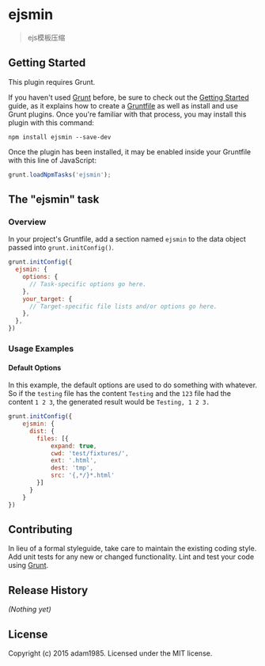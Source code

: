 # ejsmin

> ejs模板压缩

## Getting Started
This plugin requires Grunt.

If you haven't used [Grunt](http://gruntjs.com/) before, be sure to check out the [Getting Started](http://gruntjs.com/getting-started) guide, as it explains how to create a [Gruntfile](http://gruntjs.com/sample-gruntfile) as well as install and use Grunt plugins. Once you're familiar with that process, you may install this plugin with this command:

```shell
npm install ejsmin --save-dev
```

Once the plugin has been installed, it may be enabled inside your Gruntfile with this line of JavaScript:

```js
grunt.loadNpmTasks('ejsmin');
```

## The "ejsmin" task

### Overview
In your project's Gruntfile, add a section named `ejsmin` to the data object passed into `grunt.initConfig()`.

```js
grunt.initConfig({
  ejsmin: {
    options: {
      // Task-specific options go here.
    },
    your_target: {
      // Target-specific file lists and/or options go here.
    },
  },
})
```

### Usage Examples

#### Default Options
In this example, the default options are used to do something with whatever. So if the `testing` file has the content `Testing` and the `123` file had the content `1 2 3`, the generated result would be `Testing, 1 2 3.`

```js
grunt.initConfig({
    ejsmin: {
      dist: {
		files: [{
			expand: true,
			cwd: 'test/fixtures/',
			ext: '.html',
			dest: 'tmp',
			src: '{,*/}*.html'
        }]
      }
    }
})
```

## Contributing
In lieu of a formal styleguide, take care to maintain the existing coding style. Add unit tests for any new or changed functionality. Lint and test your code using [Grunt](http://gruntjs.com/).

## Release History
_(Nothing yet)_

## License
Copyright (c) 2015 adam1985. Licensed under the MIT license.
